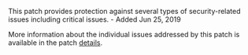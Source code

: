 This patch provides protection against several types of security-related issues including critical issues. - Added Jun 25, 2019

More information about the individual issues addressed by this patch is available in the patch [details](https://magento.com/security/patches/supee-11155).
